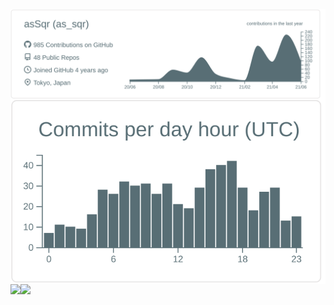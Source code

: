 <a href="https://github.com/asSqr">
  <img align="left" width="812px" src="https://raw.githubusercontent.com/asSqr/asSqr/master/profile-summary-card-output/default/0-profile-details.svg" />
</a>
<a href="https://github.com/asSqr">
  <img align="left" width="812px" src="https://raw.githubusercontent.com/asSqr/asSqr/master/profile-summary-card-output/default/4-productive-time.svg" />
</a>
<a href="https://github.com/asSqr">
  <img align="left" height="170px" src="https://github-readme-stats.vercel.app/api?username=asSqr&count_private=true&show_icons=true" />
</a>
<a href="https://github.com/asSqr">
  <img align="left" height="170px" src="https://github-readme-stats.vercel.app/api/top-langs/?username=asSqr&layout=compact&show_icons=true" />
</a>
<!--
**asSqr/asSqr** is a ✨ _special_ ✨ repository because its `README.md` (this file) appears on your GitHub profile.

Here are some ideas to get you started:

- 🔭 I’m currently working on ...
- 🌱 I’m currently learning ...
- 👯 I’m looking to collaborate on ...
- 🤔 I’m looking for help with ...
- 💬 Ask me about ...
- 📫 How to reach me: ...
- 😄 Pronouns: ...
- ⚡ Fun fact: ...
-->